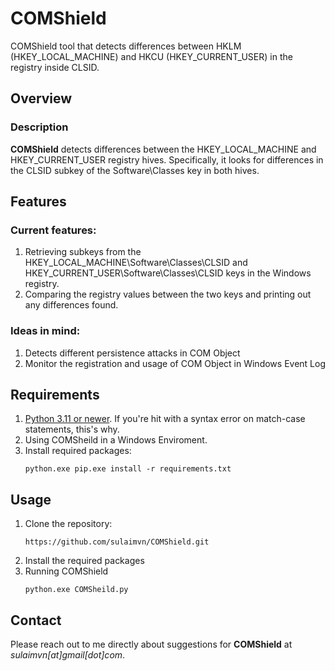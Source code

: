 # COMShield
COMShield tool that detects differences between HKLM (HKEY_LOCAL_MACHINE) and HKCU (HKEY_CURRENT_USER) in the registry inside CLSID.

## Overview 
### Description 
**COMShield** detects differences between the HKEY_LOCAL_MACHINE and HKEY_CURRENT_USER registry hives. Specifically, it looks for differences in the CLSID subkey of the Software\Classes key in both hives.

## Features 
### Current features:
1. Retrieving subkeys from the HKEY_LOCAL_MACHINE\Software\Classes\CLSID and HKEY_CURRENT_USER\Software\Classes\CLSID keys in the Windows registry.
2. Comparing the registry values between the two keys and printing out any differences found.

### Ideas in mind:
1. Detects different persistence attacks in COM Object
2. Monitor the registration and usage of COM Object in Windows Event Log

## Requirements
1. <ins>Python 3.11 or newer</ins>. If you're hit with a syntax error on match-case statements, this's why.
2. Using COMSheild in a Windows Enviroment. 
3. Install required packages:
   ```
   python.exe pip.exe install -r requirements.txt
   ```

## Usage
1. Clone the repository:
   ```
   https://github.com/sulaimvn/COMShield.git
   ```
2. Install the required packages
3. Running COMShield
   ```
   python.exe COMSheild.py
   ```
## Contact
Please reach out to me directly about suggestions for **COMShield** at *sulaimvn\[at]gmail\[dot]com*.
